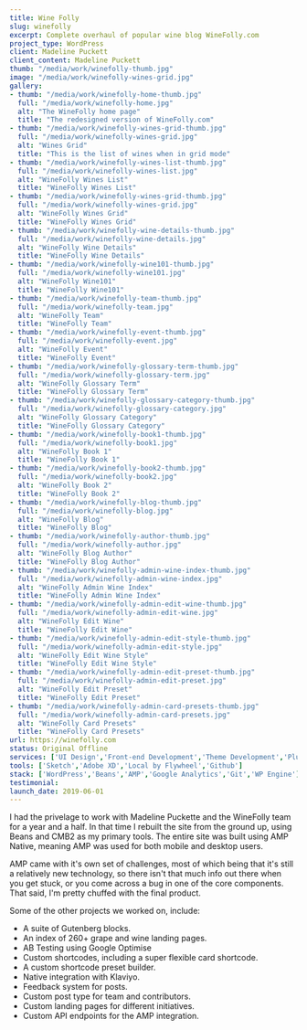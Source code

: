 ```yaml
---
title: Wine Folly
slug: winefolly
excerpt: Complete overhaul of popular wine blog WineFolly.com
project_type: WordPress
client: Madeline Puckett
client_content: Madeline Puckett
thumb: "/media/work/winefolly-thumb.jpg"
image: "/media/work/winefolly-wines-grid.jpg"
gallery:
- thumb: "/media/work/winefolly-home-thumb.jpg"
  full: "/media/work/winefolly-home.jpg"
  alt: "The WineFolly home page"
  title: "The redesigned version of WineFolly.com"
- thumb: "/media/work/winefolly-wines-grid-thumb.jpg"
  full: "/media/work/winefolly-wines-grid.jpg"
  alt: "Wines Grid"
  title: "This is the list of wines when in grid mode"
- thumb: "/media/work/winefolly-wines-list-thumb.jpg"
  full: "/media/work/winefolly-wines-list.jpg"
  alt: "WineFolly Wines List"
  title: "WineFolly Wines List"
- thumb: "/media/work/winefolly-wines-grid-thumb.jpg"
  full: "/media/work/winefolly-wines-grid.jpg"
  alt: "WineFolly Wines Grid"
  title: "WineFolly Wines Grid"
- thumb: "/media/work/winefolly-wine-details-thumb.jpg"
  full: "/media/work/winefolly-wine-details.jpg"
  alt: "WineFolly Wine Details"
  title: "WineFolly Wine Details"
- thumb: "/media/work/winefolly-wine101-thumb.jpg"
  full: "/media/work/winefolly-wine101.jpg"
  alt: "WineFolly Wine101"
  title: "WineFolly Wine101"
- thumb: "/media/work/winefolly-team-thumb.jpg"
  full: "/media/work/winefolly-team.jpg"
  alt: "WineFolly Team"
  title: "WineFolly Team"
- thumb: "/media/work/winefolly-event-thumb.jpg"
  full: "/media/work/winefolly-event.jpg"
  alt: "WineFolly Event"
  title: "WineFolly Event"
- thumb: "/media/work/winefolly-glossary-term-thumb.jpg"
  full: "/media/work/winefolly-glossary-term.jpg"
  alt: "WineFolly Glossary Term"
  title: "WineFolly Glossary Term"
- thumb: "/media/work/winefolly-glossary-category-thumb.jpg"
  full: "/media/work/winefolly-glossary-category.jpg"
  alt: "WineFolly Glossary Category"
  title: "WineFolly Glossary Category"
- thumb: "/media/work/winefolly-book1-thumb.jpg"
  full: "/media/work/winefolly-book1.jpg"
  alt: "WineFolly Book 1"
  title: "WineFolly Book 1"
- thumb: "/media/work/winefolly-book2-thumb.jpg"
  full: "/media/work/winefolly-book2.jpg"
  alt: "WineFolly Book 2"
  title: "WineFolly Book 2"
- thumb: "/media/work/winefolly-blog-thumb.jpg"
  full: "/media/work/winefolly-blog.jpg"
  alt: "WineFolly Blog"
  title: "WineFolly Blog"
- thumb: "/media/work/winefolly-author-thumb.jpg"
  full: "/media/work/winefolly-author.jpg"
  alt: "WineFolly Blog Author"
  title: "WineFolly Blog Author"
- thumb: "/media/work/winefolly-admin-wine-index-thumb.jpg"
  full: "/media/work/winefolly-admin-wine-index.jpg"
  alt: "WineFolly Admin Wine Index"
  title: "WineFolly Admin Wine Index"
- thumb: "/media/work/winefolly-admin-edit-wine-thumb.jpg"
  full: "/media/work/winefolly-admin-edit-wine.jpg"
  alt: "WineFolly Edit Wine"
  title: "WineFolly Edit Wine"
- thumb: "/media/work/winefolly-admin-edit-style-thumb.jpg"
  full: "/media/work/winefolly-admin-edit-style.jpg"
  alt: "WineFolly Edit Wine Style"
  title: "WineFolly Edit Wine Style"
- thumb: "/media/work/winefolly-admin-edit-preset-thumb.jpg"
  full: "/media/work/winefolly-admin-edit-preset.jpg"
  alt: "WineFolly Edit Preset"
  title: "WineFolly Edit Preset"
- thumb: "/media/work/winefolly-admin-card-presets-thumb.jpg"
  full: "/media/work/winefolly-admin-card-presets.jpg"
  alt: "WineFolly Card Presets"
  title: "WineFolly Card Presets"
url: https://winefolly.com
status: Original Offline
services: ['UI Design','Front-end Development','Theme Development','Plugin Development', 'Gutenberg Development', 'Performance Optimisation']
tools: ['Sketch','Adobe XD','Local by Flywheel','Github']
stack: ['WordPress','Beans','AMP','Google Analytics','Git','WP Engine']
testimonial: 
launch_date: 2019-06-01
---
```

I had the privelage to work with Madeline Puckette and the WineFolly team for a year and a half. In that time I rebuilt the site from the ground up, using Beans and CMB2 as my primary tools. The entire site was built using AMP Native, meaning AMP was used for both mobile and desktop users. 

AMP came with it's own set of challenges, most of which being that it's still a relatively new technology, so there isn't that much info out there when you get stuck, or you come across a bug in one of the core components. That said, I'm pretty chuffed with the final product.

Some of the other projects we worked on, include:

- A suite of Gutenberg blocks.
- An index of 260+ grape and wine landing pages.
- AB Testing using Google Optimise
- Custom shortcodes, including a super flexible card shortcode.
- A custom shortcode preset builder.
- Native integration with Klaviyo.
- Feedback system for posts.
- Custom post type for team and contributors.
- Custom landing pages for different initiatives.
- Custom API endpoints for the AMP integration.